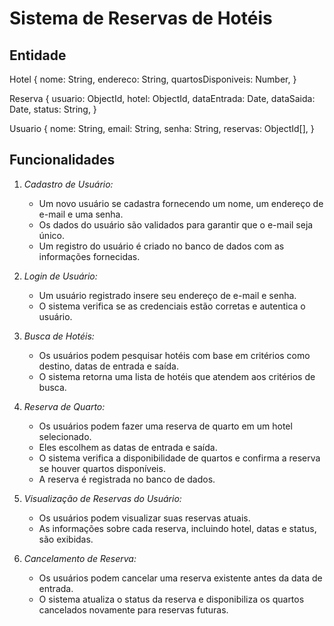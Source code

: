 # Sistema de Reservas de Hotéis

## Entidade

Hotel {
  nome: String,
  endereco: String,
  quartosDisponiveis: Number,
}

Reserva {
  usuario: ObjectId,
  hotel: ObjectId,
  dataEntrada: Date,
  dataSaida: Date,
  status: String,
}

Usuario {
  nome: String,
  email: String,
  senha: String,
  reservas: ObjectId[],
}

## Funcionalidades

1. *Cadastro de Usuário:*
   - Um novo usuário se cadastra fornecendo um nome, um endereço de e-mail e uma senha.
   - Os dados do usuário são validados para garantir que o e-mail seja único.
   - Um registro do usuário é criado no banco de dados com as informações fornecidas.

2. *Login de Usuário:*
   - Um usuário registrado insere seu endereço de e-mail e senha.
   - O sistema verifica se as credenciais estão corretas e autentica o usuário.

3. *Busca de Hotéis:*
   - Os usuários podem pesquisar hotéis com base em critérios como destino, datas de entrada e saída.
   - O sistema retorna uma lista de hotéis que atendem aos critérios de busca.

4. *Reserva de Quarto:*
   - Os usuários podem fazer uma reserva de quarto em um hotel selecionado.
   - Eles escolhem as datas de entrada e saída.
   - O sistema verifica a disponibilidade de quartos e confirma a reserva se houver quartos disponíveis.
   - A reserva é registrada no banco de dados.

5. *Visualização de Reservas do Usuário:*
   - Os usuários podem visualizar suas reservas atuais.
   - As informações sobre cada reserva, incluindo hotel, datas e status, são exibidas.

6. *Cancelamento de Reserva:*
   - Os usuários podem cancelar uma reserva existente antes da data de entrada.
   - O sistema atualiza o status da reserva e disponibiliza os quartos cancelados novamente para reservas futuras.